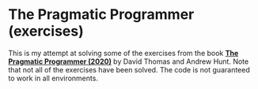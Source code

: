 # The Pragmatic Programmer (exercises)

This is my attempt at solving some of the exercises from the book [**The Pragmatic Programmer (2020)**](https://pragprog.com/titles/tpp20/the-pragmatic-programmer-20th-anniversary-edition/) by David Thomas and Andrew Hunt. Note that not all of the exercises have been solved. The code is not guaranteed to work in all environments.

